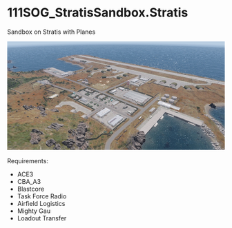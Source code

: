 # 111SOG_StratisSandbox.Stratis
Sandbox on Stratis with Planes

![Image of Sandbox](https://raw.githubusercontent.com/smillwith/111SOG_StratisSandbox.Stratis/master/loadScreen74152.jpg)

Requirements:
* ACE3
* CBA_A3
* Blastcore
* Task Force Radio
* Airfield Logistics
* Mighty Gau
* Loadout Transfer


